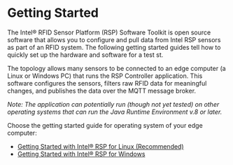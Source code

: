 # Getting Started
The Intel&reg; RFID Sensor Platform (RSP) Software Toolkit is open source software that allows you to configure and pull data from Intel RSP sensors as part of an RFID system. The following getting started guides tell how to quickly set up the hardware and software for a test st. 

The topology allows many sensors to be connected to an edge computer (a Linux or Windows PC) that runs the RSP Controller application. This software configures the sensors, filters raw RFID data for meaningful changes, and publishes the data over the MQTT message broker. 

*Note: The application can potentially run (though not yet tested) on other operating systems that can run the Java Runtime Environment v.8 or later.* 

Choose the getting started guide for operating system of your edge computer:

* [Getting Started with Intel&reg; RSP for Linux (Recommended)](https://github.com/baychub/cb-gsg/blob/master/Getting-Started.md)
* [Getting Started with Intel&reg; RSP for Windows](https://github.com/baychub/cb-gsg/blob/master/Getting-Started-Guide-Windows.md)
<!--stackedit_data:
eyJoaXN0b3J5IjpbLTE2MTIyMTEyODcsMjk3MDQxNTY5LC0yMT
A5MzE1Mjc3LC0xOTY4MDcxOF19
-->
